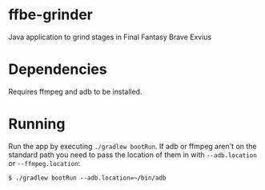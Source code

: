 # ffbe-grinder
Java application to grind stages in Final Fantasy Brave Exvius

# Dependencies
Requires ffmpeg and adb to be installed.

# Running
Run the app by executing `./gradlew bootRun`. If adb or ffmpeg aren't on the standard path you need to pass the location of them in with `--adb.location` or `--ffmpeg.location`:

```$ ./gradlew bootRun --adb.location=~/bin/adb```
